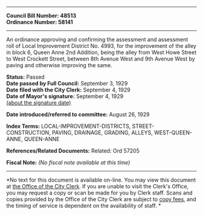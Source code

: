 * * * * *  
  
**Council Bill Number: [](#h0)[](#h2)48513**   
**Ordinance Number: 58141**  
  
* * * * *  
  
An ordinance approving and confirming the assessment and assessment roll of Local Improvement District No. 4993, for the improvement of the alley in block 6, Queen Anne 2nd Addition, being the alley from West Howe Street to West Crockett Street, between 8th Avenue West and 9th Avenue West by paving and otherwise improving the same.  
  
**Status:** Passed   
**Date passed by Full Council:** September 3, 1929   
**Date filed with the City Clerk:** September 4, 1929   
**Date of Mayor's signature:** September 4, 1929   
[(about the signature date)](/~public/approvaldate.htm)   
  
  
**Date introduced/referred to committee:** August 26, 1929   
  
**Index Terms:** LOCAL-IMPROVEMENT-DISTRICTS, STREET-CONSTRUCTION, PAVING, DRAINAGE, GRADING, ALLEYS, WEST-QUEEN-ANNE, QUEEN-ANNE  
  
**References/Related Documents:** Related: Ord 57205  
  
**Fiscal Note:** *(No fiscal note available at this time)*  
  
* * * * *  
  
*No text for this document is available on-line. You may view this document at [the Office of the City Clerk](http://www.seattle.gov/leg/clerk/contactUs.htm). If you are unable to visit the Clerk's Office, you may request a copy or scan be made for you by Clerk staff. Scans and copies provided by the Office of the City Clerk are subject to [copy fees](http://clerk.seattle.gov/~public/clerkfees.htm), and the timing of service is dependent on the availability of staff. *  
  
  
